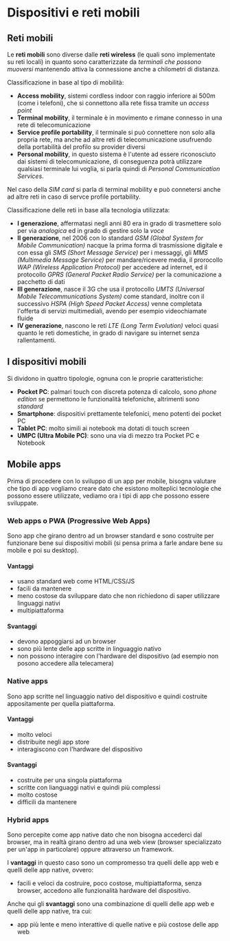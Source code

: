 # Dispositivi e reti mobili

## Reti mobili

Le **reti mobili** sono diverse dalle **reti wireless** (le quali sono implementate su reti locali) in quanto sono caratterizzate da _terminali che possono muoversi_ mantenendo attiva la connessione anche a chilometri di distanza.

Classificazione in base al tipo di mobilità:

- **Access mobility**, sistemi cordless indoor con raggio inferiore ai 500m (come i telefoni), che si connettono alla rete fissa tramite un _access point_
- **Terminal mobility**, il terminale è in movimento e rimane connesso in una rete di telecomunicazione
- **Service profile portability**, il terminale si può connettere non solo alla propria rete, ma anche ad altre reti di telecomunicazione usufruendo della portabilità del profilo su provider diversi
- **Personal mobility**, in questo sistema è l'utente ad essere riconosciuto dai sistemi di telecomunicazione, di conseguenza potrà utilizzare qualsiasi terminale lui voglia, si parla quindi di _Personal Communication Services_.

Nel caso della _SIM card_ si parla di terminal mobility e può connetersi anche ad altre reti in caso di servce profile portability.

Classificazione delle reti in base alla tecnologia utilizzata:

- **I generazione**, affermatasi negli anni 80 era in grado di trasmettere solo per via _analogica_ ed in grado di gestire solo la _voce_
- **II generazione**, nel 2006 con lo standard _GSM (Global System for Mobile Communication)_ nacque la prima forma di trasmissione digitale e con essa gli _SMS (Short Message Service)_ per i messaggi, gli _MMS (Multimedia Message Service)_ per mandare/ricevere media, il prorocollo _WAP (Wireless Application Protocol)_ per accedere ad internet, ed il protocollo _GPRS (General Packet Radio Service)_ per la comunicazione a pacchetto di dati
- **III generazione**, nasce il 3G che usa il protocollo _UMTS (Universal Mobile Telecommunications System)_  come standard, inoltre con il successivo _HSPA (High Speed Packet Access)_ venne completata l'offerta di servizi multimediali, avendo per esempio videochiamate fluide
- **IV generazione**, nascono le reti _LTE (Long Term Evolution)_ veloci quasi quanto le reti domestiche, in grado di navigare su internet senza rallentamenti.

## I dispositivi mobili

Si dividono in quattro tipologie, ognuna con le proprie caratteristiche:

- **Pocket PC**: palmari touch con discreta potenza di calcolo, sono _phone edition_ se permettono le funzionalità telefoniche, altrimenti sono _standard_
- **Smartphone**: dispositivi prettamente telefonici, meno potenti dei pocket PC
- **Tablet PC**: molto simili ai notebook ma dotati di touch screen
- **UMPC (Ultra Mobile PC)**: sono una via di mezzo tra Pocket PC e Notebook

## Mobile apps

Prima di procedere con lo sviluppo di un app per mobile, bisogna valutare che tipo di app vogliamo creare dato che esistono molteplici tecnologie che possono essere utilizzate,
vediamo ora i tipi di app che possono essere sviluppate.

### Web apps o PWA (Progressive Web Apps)

Sono app che girano dentro ad un browser standard e sono costruite per funzionare bene sui dispositivi mobili (si pensa prima a farle andare bene su mobile e poi su desktop).

#### Vantaggi

- usano standard web come HTML/CSS/JS
- facili da mantenere
- meno costose da sviluppare dato che non richiedono di saper utilizzare linguaggi nativi
- multipiattaforma

#### Svantaggi

- devono appoggiarsi ad un browser
- sono più lente delle app scritte in linguaggio nativo
- non possono interagire con l'hardware del dispositivo (ad esempio non posono accedere alla telecamera)

### Native apps

Sono app scritte nel linguaggio nativo del dispositivo e quindi costruite appositamente per quella piattaforma.

#### Vantaggi

- molto veloci
- distribuite negli app store
- interagiscono con l'hardware del dispositivo

#### Svantaggi

- costruite per una singola piattaforma
- scritte con lianguaggi nativi e quindi più complessi
- molto costose
- difficili da mantenere

### Hybrid apps

Sono percepite come app native dato che non bisogna accederci dal browser, ma in realtà girano dentro ad una web view (browser specializzato per un'app in particolare) oppure attraverso un framework.

I **vantaggi** in questo caso sono un compromesso tra quelli delle app web e quelli delle app native, ovvero:

- facili e veloci da costruire, poco costose, multipiattaforma, senza browser, accedono alle funzionalità hardware del dispositivo.

Anche qui gli **svantaggi** sono una combinazione di quelli delle app web e quelli delle app native, tra cui:

- app più lente e meno interattive di quelle native e più costose delle app web
